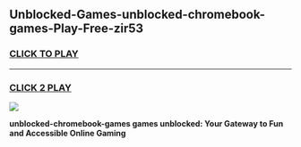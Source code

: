 
## Unblocked-Games-unblocked-chromebook-games-Play-Free-zir53
<h3>
<a href="https://premium76.site?title=unblocked-chromebook-games&ref=23A">CLICK TO PLAY</a></h3>
<hr>

<h3>
<a href="https://premium76.site?title=unblocked-chromebook-games&ref=23A">CLICK 2 PLAY</a>
  
</h3>

<a href="https://premium76.site?title=unblocked-chromebook-games&ref=23A"><img src="https://clearcache.store/games.png"></a>


**unblocked-chromebook-games games unblocked: Your Gateway to Fun and Accessible Online Gaming**
